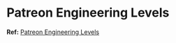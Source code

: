 # Patreon Engineering Levels

**Ref:** [Patreon Engineering Levels](https://levels.patreon.com/?source=post_page)
